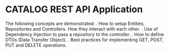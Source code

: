 # CATALOG REST API Application

The following concepts are demonstrated:
. How to setup Entities, Repositories and Controllers. How they interact with each other.
. Use of Dependency Injection to pass a repository to the controller.
. How to define DTOs (Data Transfer Object).
. Best practices for implementing GET, POST, PUT and DELETE operations.
